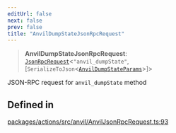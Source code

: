 ```yaml
---
editUrl: false
next: false
prev: false
title: "AnvilDumpStateJsonRpcRequest"
---
```


> **AnvilDumpStateJsonRpcRequest**: [`JsonRpcRequest`](/reference/tevm/jsonrpc/type-aliases/jsonrpcrequest/)\<`"anvil_dumpState"`, [`SerializeToJson`\<[`AnvilDumpStateParams`](/reference/tevm/actions/type-aliases/anvildumpstateparams/)\>]\>

JSON-RPC request for `anvil_dumpState` method

## Defined in

[packages/actions/src/anvil/AnvilJsonRpcRequest.ts:93](https://github.com/evmts/tevm-monorepo/blob/main/packages/actions/src/anvil/AnvilJsonRpcRequest.ts#L93)
